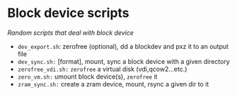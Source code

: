 Block device scripts
====================
*Random scripts that deal with block device*
  * `dev_export.sh`: zerofree (optional), dd a blockdev and pxz it to an output file
  * `dev_sync.sh:` [format], mount, sync a block device with a given directory
  * `zerofree_vdi.sh:` `zerofree` a virtual disk (vdi,qcow2...etc.)
  * `zero_vm.sh:` umount block device(s), `zerofree` it
  * `zram_sync.sh:` create a zram device, mount, rsync a given dir to it
